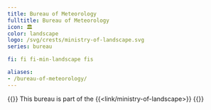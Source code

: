 ```yaml
---
title: Bureau of Meteorology
fulltitle: Bureau of Meteorology
icon: 🏛️
color: landscape
logo: /svg/crests/ministry-of-landscape.svg
series: bureau

fi: fi fi-min-landscape fis

aliases:
- /bureau-of-meteorology/
---
```

{{<note series>}}
 This bureau is part of the {{<link/ministry-of-landscape>}}
{{</note>}}